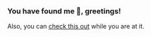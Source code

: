 ### You have found me 🌱, greetings!

Also, you can <a href="https://frndmg.github.io">check this out</a> while you are at it.
